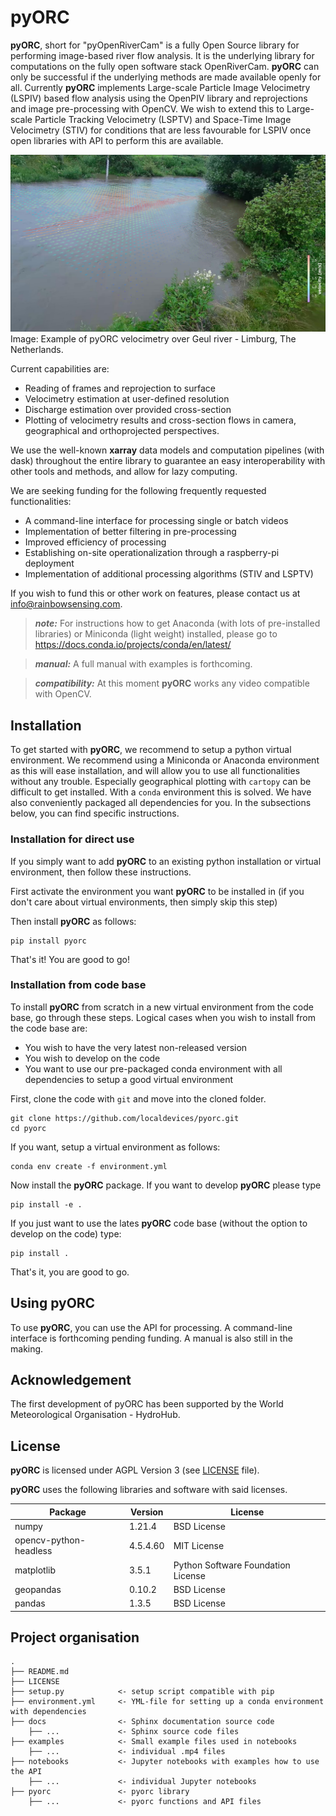 pyORC
=====

**pyORC**, short for "pyOpenRiverCam" is a fully Open Source library for performing image-based river flow analysis. It is the underlying library for 
computations on the fully open software stack OpenRiverCam. **pyORC** can only be successful if the underlying methods
are made available openly for all. Currently **pyORC** implements Large-scale Particle Image Velocimetry (LSPIV) based
flow analysis using the OpenPIV library and reprojections and image pre-processing with OpenCV. We wish to extend this 
to Large-scale Particle Tracking Velocimetry (LSPTV) and Space-Time Image Velocimetry (STIV) for conditions that are less favourable for LSPIV once open
libraries with API to perform this are available. 

![example_image](examples/example.jpg)
Image: Example of pyORC velocimetry over Geul river - Limburg, The Netherlands.

Current capabilities are:
* Reading of frames and reprojection to surface
* Velocimetry estimation at user-defined resolution
* Discharge estimation over provided cross-section
* Plotting of velocimetry results and cross-section flows in camera, geographical and orthoprojected perspectives.

We use the well-known **xarray** data models and computation pipelines (with dask) throughout the entire library to 
guarantee an easy interoperability with other tools and methods, and allow for lazy computing. 

We are seeking funding for the following frequently requested functionalities:
* A command-line interface for processing single or batch videos
* Implementation of better filtering in pre-processing
* Improved efficiency of processing
* Establishing on-site operationalization through a raspberry-pi deployment
* Implementation of additional processing algorithms (STIV and LSPTV) 

If you wish to fund this or other work on features, please contact us at info@rainbowsensing.com.

> **_note:_**  For instructions how to get Anaconda (with lots of pre-installed libraries) or Miniconda (light weight) installed, please go to https://docs.conda.io/projects/conda/en/latest/

> **_manual:_** A full manual with examples is forthcoming.

> **_compatibility:_** At this moment **pyORC** works any video compatible with OpenCV.

Installation
------------

To get started with **pyORC**, we recommend to setup a python virtual environment. 
We recommend using a Miniconda or Anaconda environment as this will ease installation, and will allow you to use all
functionalities without any trouble. Especially geographical plotting with `cartopy` can be difficult to get installed. 
With a `conda` environment this is solved. We have also conveniently packaged all dependencies for you. 
In the subsections below, you can find specific instructions. 

### Installation for direct use

If you simply want to add **pyORC** to an existing python installation or virtual environment, then follow these 
instructions.

First activate the environment you want **pyORC** to be installed in (if you don't care about virtual environments, then 
simply skip this step)

Then install **pyORC** as follows:
```
pip install pyorc
```
That's it! You are good to go!

### Installation from code base

To install **pyORC** from scratch in a new virtual environment from the code base, go through these steps. Logical cases
when you wish to install from the code base are:
* You wish to have the very latest non-released version
* You wish to develop on the code
* You want to use our pre-packaged conda environment with all dependencies to setup a good virtual environment

First, clone the code with `git` and move into the cloned folder.

```
git clone https://github.com/localdevices/pyorc.git
cd pyorc
```

If you want, setup a virtual environment as follows:
```
conda env create -f environment.yml
```

Now install the **pyORC** package. If you want to develop **pyORC** please type
```
pip install -e .
```
If you just want to use the lates **pyORC** code base (without the option to develop on the code) type:
```
pip install .
```
That's it, you are good to go.

Using pyORC
-----------
To use **pyORC**, you can use the API for processing. A command-line interface is forthcoming pending funding. 
A manual is also still in the making.

Acknowledgement
---------------
The first development of pyORC has been supported by the World Meteorological Organisation - HydroHub. 

License
-------
**pyORC** is licensed under AGPL Version 3 (see [LICENSE](./LICENSE) file).

**pyORC** uses the following libraries and software with said licenses.

| Package                | Version      | License                                            |
|------------------------|--------------|----------------------------------------------------|
| numpy                  | 1.21.4       | BSD License                                        |
| opencv-python-headless | 4.5.4.60     | MIT License                                        |                                                                                      
| matplotlib             | 3.5.1        | Python Software Foundation License                 |                                                               
| geopandas              | 0.10.2       | BSD License                                        |                                                                                              
 | pandas                 | 1.3.5        | BSD License                                        |                                                                                      

Project organisation
--------------------

    .
    ├── README.md
    ├── LICENSE
    ├── setup.py            <- setup script compatible with pip
    ├── environment.yml     <- YML-file for setting up a conda environment with dependencies
    ├── docs                <- Sphinx documentation source code
        ├── ...             <- Sphinx source code files
    ├── examples            <- Small example files used in notebooks
        ├── ...             <- individual .mp4 files
    ├── notebooks           <- Jupyter notebooks with examples how to use the API
        ├── ...             <- individual Jupyter notebooks
    ├── pyorc               <- pyorc library
        ├── ...             <- pyorc functions and API files

